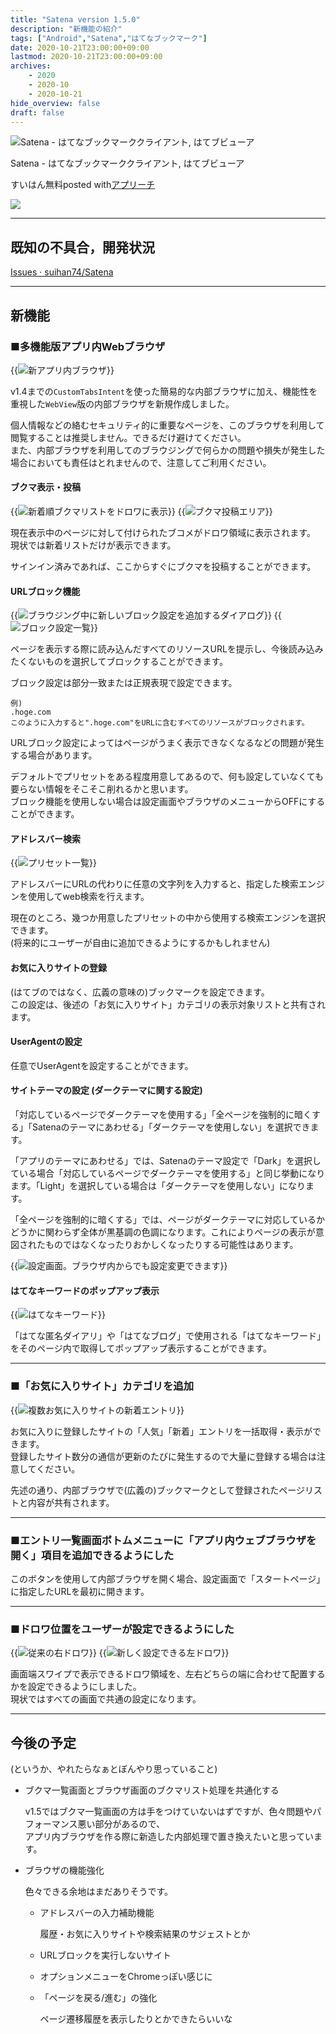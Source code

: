 ```yaml
---
title: "Satena version 1.5.0"
description: "新機能の紹介"
tags: ["Android","Satena","はてなブックマーク"]
date: 2020-10-21T23:00:00+09:00
lastmod: 2020-10-21T23:00:00+09:00
archives:
    - 2020
    - 2020-10
    - 2020-10-21
hide_overview: false
draft: false
---
```


<div class="appreach"><img src="https://lh3.googleusercontent.com/8s4Fzo7AmnoNOT-pbsRoBSYbmBFgfS98l0Qatr1-aHYCRUJlHwab6jB1rijGC1_FYA=s128" alt="Satena - はてなブックマーククライアント, はてブビューア" class="appreach__icon"><div class="appreach__detail" style=""><p class="appreach__name">Satena - はてなブックマーククライアント, はてブビューア</p><p class="appreach__info"><span class="appreach__developper">すいはん</span><span class="appreach__price">無料</span><span class="appreach__posted">posted with<a href="https://mama-hack.com/app-reach/" title="アプリーチ" target="_blank" rel="nofollow">アプリーチ</a></span></p></div><div class="appreach__links" style=""><a href="https://play.google.com/store/apps/details?id=com.suihan74.satena" target="_blank" rel="nofollow" class="appreach__gplink"><img src="https://nabettu.github.io/appreach/img/gplay_ja.png"></a></div></div>

---

## 既知の不具合，開発状況

[Issues · suihan74/Satena](https://github.com/suihan74/Satena/issues)

---

## 新機能

### ■多機能版アプリ内Webブラウザ

{{<img src="inner_browser.png" zoom=".5" title="新アプリ内ブラウザ">}}

v1.4までの```CustomTabsIntent```を使った簡易的な内部ブラウザに加え、機能性を重視した```WebView```版の内部ブラウザを新規作成しました。

個人情報などの絡むセキュリティ的に重要なページを、このブラウザを利用して閲覧することは推奨しません。できるだけ避けてください。  
また、内部ブラウザを利用してのブラウジングで何らかの問題や損失が発生した場合においても責任はとれませんので、注意してご利用ください。

#### ブクマ表示・投稿

{{<img src="bookmarks.png" zoom=".5" title="新着順ブクマリストをドロワに表示">}}
{{<img src="post_bookmark.png" zoom=".5" title="ブクマ投稿エリア">}}

現在表示中のページに対して付けられたブコメがドロワ領域に表示されます。  
現状では新着リストだけが表示できます。

サインイン済みであれば、ここからすぐにブクマを投稿することができます。

#### URLブロック機能

{{<img src="url_block.png" zoom=".5" title="ブラウジング中に新しいブロック設定を追加するダイアログ">}}
{{<img src="blocked_urls.png" zoom=".5" title="ブロック設定一覧">}}

ページを表示する際に読み込んだすべてのリソースURLを提示し、今後読み込みたくないものを選択してブロックすることができます。

ブロック設定は部分一致または正規表現で設定できます。

```text
例)
.hoge.com
このように入力すると".hoge.com"をURLに含むすべてのリソースがブロックされます。
```

URLブロック設定によってはページがうまく表示できなくなるなどの問題が発生する場合があります。

デフォルトでプリセットをある程度用意してあるので、何も設定していなくても要らない情報をそこそこ削れるかと思います。  
ブロック機能を使用しない場合は設定画面やブラウザのメニューからOFFにすることができます。

#### アドレスバー検索

{{<img src="search_engines.png" zoom=".5" title="プリセット一覧">}}

アドレスバーにURLの代わりに任意の文字列を入力すると、指定した検索エンジンを使用してweb検索を行えます。

現在のところ、幾つか用意したプリセットの中から使用する検索エンジンを選択できます。  
(将来的にユーザーが自由に追加できるようにするかもしれません)

#### お気に入りサイトの登録

(はてブのではなく、広義の意味の)ブックマークを設定できます。  
この設定は、後述の「お気に入りサイト」カテゴリの表示対象リストと共有されます。

#### UserAgentの設定

任意でUserAgentを設定することができます。

#### サイトテーマの設定 (ダークテーマに関する設定)

「対応しているページでダークテーマを使用する」「全ページを強制的に暗くする」「Satenaのテーマにあわせる」「ダークテーマを使用しない」を選択できます。

「アプリのテーマにあわせる」では、Satenaのテーマ設定で「Dark」を選択している場合「対応しているページでダークテーマを使用する」と同じ挙動になります。「Light」を選択している場合は「ダークテーマを使用しない」になります。

「全ページを強制的に暗くする」では、ページがダークテーマに対応しているかどうかに関わらず全体が黒基調の色調になります。これによりページの表示が意図されたものではなくなったりおかしくなったりする可能性はあります。

{{<img src="settings.png" zoom=".25" title="設定画面。ブラウザ内からでも設定変更できます">}}

#### はてなキーワードのポップアップ表示

{{<img src="keywords.png" zoom=".5" title="はてなキーワード">}}

「はてな匿名ダイアリ」や「はてなブログ」で使用される「はてなキーワード」をそのページ内で取得してポップアップ表示することができます。

---

### ■「お気に入りサイト」カテゴリを追加

{{<img src="favorite_sites.png" zoom=".5" title="複数お気に入りサイトの新着エントリ">}}

お気に入りに登録したサイトの「人気」「新着」エントリを一括取得・表示ができます。  
登録したサイト数分の通信が更新のたびに発生するので大量に登録する場合は注意してください。

先述の通り、内部ブラウザで(広義の)ブックマークとして登録されたページリストと内容が共有されます。

---

### ■エントリ一覧画面ボトムメニューに「アプリ内ウェブブラウザを開く」項目を追加できるようにした

このボタンを使用して内部ブラウザを開く場合、設定画面で「スタートページ」に指定したURLを最初に開きます。

---

### ■ドロワ位置をユーザーが設定できるようにした

{{<img src="drawer_right.png" zoom=".5" title="従来の右ドロワ">}}
{{<img src="drawer_left.png" zoom=".5" title="新しく設定できる左ドロワ">}}

画面端スワイプで表示できるドロワ領域を、左右どちらの端に合わせて配置するかを設定できるようにしました。  
現状ではすべての画面で共通の設定になります。

---

## 今後の予定

(というか、やれたらなぁとぼんやり思っていること)

- ブクマ一覧画面とブラウザ画面のブクマリスト処理を共通化する

  v1.5ではブクマ一覧画面の方は手をつけていないはずですが、色々問題やパフォーマンス悪い部分があるので、  
  アプリ内ブラウザを作る際に新造した内部処理で置き換えたいと思っています。

- ブラウザの機能強化

  色々できる余地はまだありそうです。

  - アドレスバーの入力補助機能

    履歴・お気に入りサイトや検索結果のサジェストとか

  - URLブロックを実行しないサイト

  - オプションメニューをChromeっぽい感じに

  - 「ページを戻る/進む」の強化

    ページ遷移履歴を表示したりとかできたらいいな
